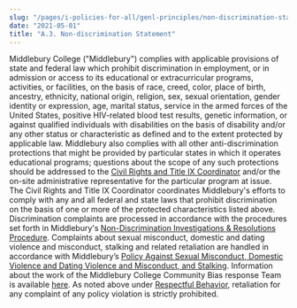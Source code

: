 ```yaml
---
slug: "/pages/i-policies-for-all/genl-principles/non-discrimination-statement"
date: "2021-05-01"
title: "A.3. Non-discrimination Statement"
---
```


Middlebury College ("Middlebury") complies with applicable provisions of state and federal law which prohibit discrimination in employment, or in admission or access to its educational or extracurricular programs, activities, or facilities, on the basis of race, creed, color, place of birth, ancestry, ethnicity, national origin, religion, sex, sexual orientation, gender identity or expression, age, marital status, service in the armed forces of the United States, positive HIV-related blood test results, genetic information, or against qualified individuals with disabilities on the basis of disability and/or any other status or characteristic as defined and to the extent protected by applicable law. Middlebury also complies with all other anti-discrimination protections that might be provided by particular states in which it operates educational programs; questions about the scope of any such protections should be addressed to the [Civil Rights and Title IX Coordinator](http://www.middlebury.edu/studentlife/doc/hro) and/or the on-site administrative representative for the particular program at issue. The Civil Rights and Title IX Coordinator coordinates Middlebury's efforts to comply with any and all federal and state laws that prohibit discrimination on the basis of one or more of the protected characteristics listed above. Discrimination complaints are processed in accordance with the procedures set forth in Middlebury's [Non-Discrimination Investigations & Resolutions Procedure](http://go.middlebury.edu/ahdp). Complaints about sexual misconduct, domestic and dating violence and misconduct, stalking and related retaliation are handled in accordance with Middlebury’s [Policy Against Sexual Misconduct, Domestic Violence and Dating Violence and Misconduct, and Stalking](http://go.middlebury.edu/SMDVS). Information about the work of the Middlebury College Community Bias response Team is available [here](http://www.middlebury.edu/about/handbook_old/student_policies/community-bias-response-team-policy-). As noted above under [Respectful Behavior](http://www.middlebury.edu/about/handbook/policies-for-all/genl-principles/respectful-behavior), retaliation for any complaint of any policy violation is strictly prohibited.